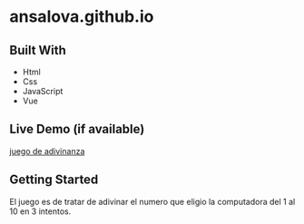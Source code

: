 # ansalova.github.io

## Built With

- Html
- Css
- JavaScript
- Vue 


## Live Demo (if available)

[juego de adivinanza](file:///C:/Users/usuario/Documents/videojuego/juego.html)

## Getting Started

El juego es de tratar de adivinar el numero que eligio la computadora del 1 al 10 en 3 intentos.
